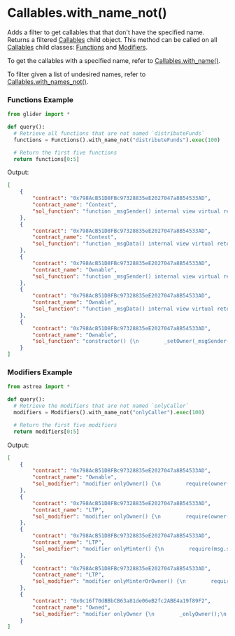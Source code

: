 # Callables.with\_name\_not()

Adds a filter to get callables that that don't have the specified name. Returns a filtered [Callables](./) child object. This method can be called on all [Callables](./) child classes: [Functions](../functions/) and [Modifiers](../modifiers/).

To get the callables with a specified name, refer to [Callables.with\_name()](callables.with\_name.md).

To filter given a list of undesired names, refer to [Callables.with\_names\_not()](callables.with\_names\_not.md).

### Functions Example

```python
from glider import *

def query():
  # Retrieve all functions that are not named `distributeFunds`
  functions = Functions().with_name_not("distributeFunds").exec(100)

  # Return the first five functions
  return functions[0:5]
```

Output:

```json
[
    {
        "contract": "0x798AcB51D8FBc97328835eE2027047a8B54533AD",
        "contract_name": "Context",
        "sol_function": "function _msgSender() internal view virtual returns (address) {\n        return msg.sender;\n    }"
    },
    {
        "contract": "0x798AcB51D8FBc97328835eE2027047a8B54533AD",
        "contract_name": "Context",
        "sol_function": "function _msgData() internal view virtual returns (bytes calldata) {\n        return msg.data;\n    }"
    },
    {
        "contract": "0x798AcB51D8FBc97328835eE2027047a8B54533AD",
        "contract_name": "Ownable",
        "sol_function": "function _msgSender() internal view virtual returns (address) {\n        return msg.sender;\n    }"
    },
    {
        "contract": "0x798AcB51D8FBc97328835eE2027047a8B54533AD",
        "contract_name": "Ownable",
        "sol_function": "function _msgData() internal view virtual returns (bytes calldata) {\n        return msg.data;\n    }"
    },
    {
        "contract": "0x798AcB51D8FBc97328835eE2027047a8B54533AD",
        "contract_name": "Ownable",
        "sol_function": "constructor() {\n        _setOwner(_msgSender());\n    }"
    }
]
```

### Modifiers Example

```python
from astrea import *

def query():
  # Retrieve the modifiers that are not named `onlyCaller`
  modifiers = Modifiers().with_name_not("onlyCaller").exec(100)

  # Return the first five modifiers
  return modifiers[0:5]
```

Output:

```json
[
    {
        "contract": "0x798AcB51D8FBc97328835eE2027047a8B54533AD",
        "contract_name": "Ownable",
        "sol_modifier": "modifier onlyOwner() {\n        require(owner() == _msgSender(),\"Ownable: caller is not the owner\");\n        _;\n    }"
    },
    {
        "contract": "0x798AcB51D8FBc97328835eE2027047a8B54533AD",
        "contract_name": "LTP",
        "sol_modifier": "modifier onlyOwner() {\n        require(owner() == _msgSender(),\"Ownable: caller is not the owner\");\n        _;\n    }"
    },
    {
        "contract": "0x798AcB51D8FBc97328835eE2027047a8B54533AD",
        "contract_name": "LTP",
        "sol_modifier": "modifier onlyMinter() {\n        require(msg.sender == minter,'Sender is not the minter');\n        _;\n    }"
    },
    {
        "contract": "0x798AcB51D8FBc97328835eE2027047a8B54533AD",
        "contract_name": "LTP",
        "sol_modifier": "modifier onlyMinterOrOwner() {\n        require( (msg.sender == minter) || (msg.sender == owner()),'Sender is not the minter nor owner');\n        _;\n    }"
    },
    {
        "contract": "0x0c16f70dBBbCB63a81de06eB2fc2ABE4a19f89F2",
        "contract_name": "Owned",
        "sol_modifier": "modifier onlyOwner {\n        _onlyOwner();\n        _;\n    }"
    }
]
```
